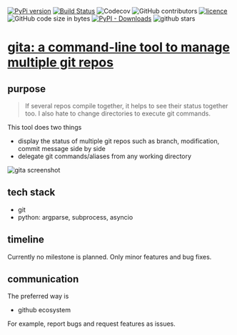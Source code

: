 [![PyPi version](https://img.shields.io/pypi/v/gita.svg?color=blue)](https://pypi.org/project/gita/)
[![Build Status](https://travis-ci.org/nosarthur/gita.svg?branch=master)](https://travis-ci.org/nosarthur/gita)
![Codecov](https://img.shields.io/codecov/c/github/nosarthur/gita.svg)
![GitHub contributors](https://img.shields.io/github/contributors/nosarthur/gita.svg)
[![licence](https://img.shields.io/pypi/l/gita.svg)](https://github.com/nosarthur/gita/blob/master/LICENSE)
![GitHub code size in bytes](https://img.shields.io/github/languages/code-size/nosarthur/gita.svg)
[![PyPI - Downloads](https://img.shields.io/pypi/dm/gita.svg)](https://pypistats.org/packages/gita)
![github stars](https://img.shields.io/github/stars/nosarthur/gita.svg)

# [gita: a command-line tool to manage multiple git repos](https://github.com/nosarthur/gita)

## purpose

> If several repos compile together, it helps to see their status together too. I also hate to change directories to execute git commands.

This tool does two things

- display the status of multiple git repos such as branch, modification, commit message side by side
- delegate git commands/aliases from any working directory

![gita screenshot](https://github.com/nosarthur/gita/raw/master/screenshot.png)

## tech stack

- git
- python: argparse, subprocess, asyncio

## timeline

Currently no milestone is planned. Only minor features and bug fixes.

## communication

The preferred way is

- github ecosystem

For example, report bugs and request features as issues.
